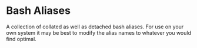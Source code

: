 # Bash Aliases
A collection of collated as well as detached bash aliases. 
For use on your own system it may be best to modify the alias names to whatever you would find optimal. 
